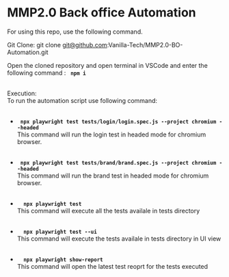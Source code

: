 # MMP2.0 Back office Automation

For using this repo, use the following command.

Git Clone:
git clone git@github.com:Vanilla-Tech/MMP2.0-BO-Automation.git

Open the cloned repository and open terminal in VSCode and enter the following command : <code> <b>npm i </b></code> </br></br>

Execution:</br>
To run the automation script use following command:</br></br>

<ul>
    <li>
        <code> <b>npx playwright test tests/login/login.spec.js --project chromium --headed</b></code> </br>
            This command will run the login test in headed mode for chromium browser.</br></br>
    </li>
</ul>

<ul>
    <li>
        <code> <b>npx playwright test tests/brand/brand.spec.js --project chromium --headed</b></code> </br>
            This command will run the brand test in headed mode for chromium browser.</br></br>
    </li>
</ul>

<ul>
    <li>
       <code> <b> npx playwright test </b></code></br>
            This command will execute all the tests availale in tests directory </br></br>
    </li>
</ul>

<ul>
    <li>
       <code> <b> npx playwright test --ui</b></code></br>
            This command will execute the tests availale in tests directory in UI view</br></br>
    </li>
</ul>

<ul>
    <li>
        <code> <b> npx playwright show-report </b></code></br>
            This command will open the latest test reoprt for the tests executed</br></br>
    </li>
</ul>
